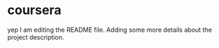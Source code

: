 # coursera
yep
I am editing the README file. Adding some more details about the project description.
